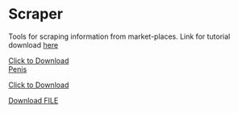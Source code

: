 # Scraper
Tools for scraping information from market-places. Link for tutorial download [here](https://github.com/TheWorkingBee/Scraper/blob/main/Report/report.html)

<a href="https://github.com/TheWorkingBee/Scraper/raw/main/Report/report.html" download>Click to Download</a>
<br><a href="https://raw.githubusercontent.com/TheWorkingBee/Scraper/main/Report/report.html" download>Penis</a>

<a href="https://github.com/TheWorkingBee/Scraper/blob/main/Report/report.html" download>Click to Download</a>

<a id="raw-url" href="https://raw.githubusercontent.com/TheWorkingBee/Scraper/main/Report/report.html?token=AKXNYFHW57H6M2F4LRMKY3TAREVIC">Download FILE</a>
